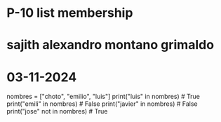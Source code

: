 # P-10 list membership
# sajith alexandro montano grimaldo
# 03-11-2024

nombres = ["choto", "emilio", "luis"]
print("luis" in nombres)  # True
print("emili" in nombres) # False
print("javier" in nombres) # False
print("jose" not in nombres) # True

